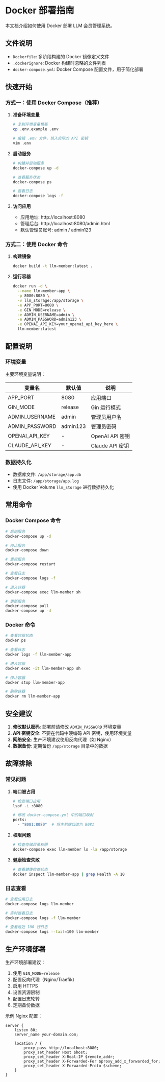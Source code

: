 # Docker 部署指南

本文档介绍如何使用 Docker 部署 LLM 会员管理系统。

## 文件说明

- `Dockerfile`: 多阶段构建的 Docker 镜像定义文件
- `.dockerignore`: Docker 构建时忽略的文件列表
- `docker-compose.yml`: Docker Compose 配置文件，用于简化部署

## 快速开始

### 方式一：使用 Docker Compose（推荐）

1. **准备环境变量**
   ```bash
   # 复制环境变量模板
   cp .env.example .env
   
   # 编辑 .env 文件，填入实际的 API 密钥
   vim .env
   ```

2. **启动服务**
   ```bash
   # 构建并启动服务
   docker-compose up -d
   
   # 查看服务状态
   docker-compose ps
   
   # 查看日志
   docker-compose logs -f
   ```

3. **访问应用**
   - 应用地址: http://localhost:8080
   - 管理后台: http://localhost:8080/admin.html
   - 默认管理员账号: admin / admin123

### 方式二：使用 Docker 命令

1. **构建镜像**
   ```bash
   docker build -t llm-member:latest .
   ```

2. **运行容器**
   ```bash
   docker run -d \
     --name llm-member-app \
     -p 8080:8080 \
     -v llm_storage:/app/storage \
     -e APP_PORT=8080 \
     -e GIN_MODE=release \
     -e ADMIN_USERNAME=admin \
     -e ADMIN_PASSWORD=admin123 \
     -e OPENAI_API_KEY=your_openai_api_key_here \
     llm-member:latest
   ```

## 配置说明

### 环境变量

主要环境变量说明：

| 变量名 | 默认值 | 说明 |
|--------|--------|------|
| APP_PORT | 8080 | 应用端口 |
| GIN_MODE | release | Gin 运行模式 |
| ADMIN_USERNAME | admin | 管理员用户名 |
| ADMIN_PASSWORD | admin123 | 管理员密码 |
| OPENAI_API_KEY | - | OpenAI API 密钥 |
| CLAUDE_API_KEY | - | Claude API 密钥 |

### 数据持久化

- 数据库文件: `/app/storage/app.db`
- 日志文件: `/app/storage/app.log`
- 使用 Docker Volume `llm_storage` 进行数据持久化

## 常用命令

### Docker Compose 命令

```bash
# 启动服务
docker-compose up -d

# 停止服务
docker-compose down

# 重启服务
docker-compose restart

# 查看日志
docker-compose logs -f

# 进入容器
docker-compose exec llm-member sh

# 更新服务
docker-compose pull
docker-compose up -d
```

### Docker 命令

```bash
# 查看容器状态
docker ps

# 查看日志
docker logs -f llm-member-app

# 进入容器
docker exec -it llm-member-app sh

# 停止容器
docker stop llm-member-app

# 删除容器
docker rm llm-member-app
```

## 安全建议

1. **修改默认密码**: 部署前请修改 `ADMIN_PASSWORD` 环境变量
2. **API 密钥安全**: 不要在代码中硬编码 API 密钥，使用环境变量
3. **网络安全**: 生产环境建议使用反向代理（如 Nginx）
4. **数据备份**: 定期备份 `/app/storage` 目录中的数据

## 故障排除

### 常见问题

1. **端口被占用**
   ```bash
   # 检查端口占用
   lsof -i :8080
   
   # 修改 docker-compose.yml 中的端口映射
   ports:
     - "8081:8080"  # 将主机端口改为 8081
   ```

2. **权限问题**
   ```bash
   # 检查存储目录权限
   docker-compose exec llm-member ls -la /app/storage
   ```

3. **健康检查失败**
   ```bash
   # 查看健康检查状态
   docker inspect llm-member-app | grep Health -A 10
   ```

### 日志查看

```bash
# 查看应用日志
docker-compose logs llm-member

# 实时查看日志
docker-compose logs -f llm-member

# 查看最近 100 行日志
docker-compose logs --tail=100 llm-member
```

## 生产环境部署

生产环境部署建议：

1. 使用 `GIN_MODE=release`
2. 配置反向代理（Nginx/Traefik）
3. 启用 HTTPS
4. 设置资源限制
5. 配置日志轮转
6. 定期备份数据

示例 Nginx 配置：

```nginx
server {
    listen 80;
    server_name your-domain.com;
    
    location / {
        proxy_pass http://localhost:8080;
        proxy_set_header Host $host;
        proxy_set_header X-Real-IP $remote_addr;
        proxy_set_header X-Forwarded-For $proxy_add_x_forwarded_for;
        proxy_set_header X-Forwarded-Proto $scheme;
    }
}
```